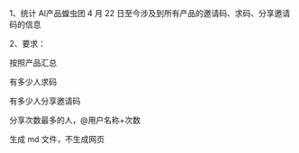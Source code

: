 1、统计 Al产品蝗虫团 4 月 22 日至今涉及到所有产品的邀请码、求码、分享邀请码的信息



2、要求：

按照产品汇总

有多少人求码

有多少人分享邀请码

分享次数最多的人，@用户名称+次数



生成 md 文件，不生成网页